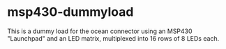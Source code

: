 msp430-dummyload
===============


This is a dummy load for the ocean connector using an MSP430 "Launchpad" and an LED matrix, multiplexed into 16 rows of 8 LEDs each.
